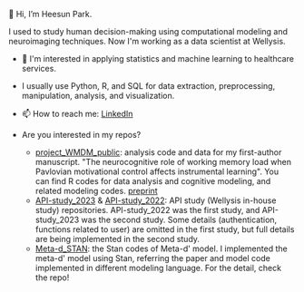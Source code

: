👋 Hi, I’m Heesun Park. 

I used to study human decision-making using computational modeling and neuroimaging techniques. 
Now I'm working as a data scientist at Wellysis. 

- 👀 I'm interested in applying statistics and machine learning to healthcare services.

- I usually use Python, R, and SQL for data extraction, preprocessing, manipulation, analysis, and visualization.

- 📫 How to reach me: [LinkedIn](https://www.linkedin.com/in/heesunpark/)

- Are you interested in my repos?
  - [project_WMDM_public](https://github.com/CCS-Lab/project_WMDM_public): analysis code and data for my first-author manuscript. "The neurocognitive role of working memory load when Pavlovian motivational control affects instrumental learning". You can find R codes for data analysis and cognitive modeling, and related modeling codes. [preprint](https://doi.org/10.1101/2022.08.01.502269)
  - [API-study_2023](https://github.com/HeesunPark26/API-study_2023) & [API-study_2022](https://github.com/HeesunPark26/API-study_2022): API study (Wellysis in-house study) repositories. API-study_2022 was the first study, and API-study_2023 was the second study. Some details (authentication, functions related to user) are omitted in the first study, but full details are being implemented in the second study.
  - [Meta-d_STAN](https://github.com/HeesunPark26/Meta-d_STAN): the Stan codes of Meta-d' model. I implemented the meta-d' model using Stan, referring the paper and model code implemented in different modeling language. For the detail, check the repo! 
